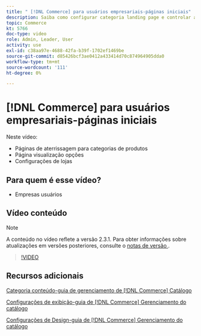 ```yaml
---
title: " [!DNL Commerce] para usuários empresariais-páginas iniciais"
description: Saiba como configurar categoria landing page e controlar a aparência.
topic: Commerce
kt: 5766
doc-type: video
role: Admin, Leader, User
activity: use
exl-id: c38aa97e-4688-42fa-b39f-1702ef1469be
source-git-commit: d85426bcf3ae0412a433414d70c874964905dda0
workflow-type: tm+mt
source-wordcount: '111'
ht-degree: 0%

---
```


# [!DNL Commerce] para usuários empresariais-páginas iniciais

Neste vídeo:

- Páginas de aterrissagem para categorias de produtos
- Página visualização opções
- Configurações de lojas

## Para quem é esse vídeo?

- Empresas usuários

## Vídeo conteúdo

>[!NOTE]
>
>A conteúdo no vídeo reflete a versão 2.3.1. Para obter informações sobre atualizações em versões posteriores, consulte o [ notas de versão ](https://experienceleague.adobe.com/docs/commerce-operations/release/notes/overview.html) .

>[!VIDEO](https://video.tv.adobe.com/v/36388?quality=12&learn=on)

## Recursos adicionais

[Categoria conteúdo-guia de gerenciamento de  [!DNL Commerce]  Catálogo](https://experienceleague.adobe.com/docs/commerce-admin/catalog/categories/create/categories-content-settings.html)

[Configurações de exibição-guia de  [!DNL Commerce]  Gerenciamento do catálogo](https://experienceleague.adobe.com/docs/commerce-admin/catalog/categories/create/categories-display-settings.html)

[Configurações de Design-guia de  [!DNL Commerce]  Gerenciamento do catálogo](https://experienceleague.adobe.com/docs/commerce-admin/catalog/categories/create/categories-custom-design.html)
